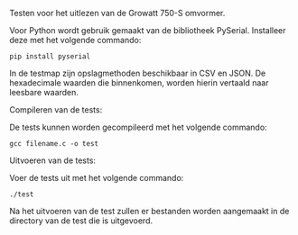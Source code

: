 Testen voor het uitlezen van de Growatt 750-S omvormer.

Voor Python wordt gebruik gemaakt van de bibliotheek PySerial.
Installeer deze met het volgende commando:

```pip install pyserial```

In de testmap zijn opslagmethoden beschikbaar in CSV en JSON. De hexadecimale waarden die binnenkomen, worden hierin vertaald naar leesbare waarden.

Compileren van de tests:

De tests kunnen worden gecompileerd met het volgende commando:

```gcc filename.c -o test```

Uitvoeren van de tests:

Voer de tests uit met het volgende commando:

```./test```

Na het uitvoeren van de test zullen er bestanden worden aangemaakt in de directory van de test die is uitgevoerd.
